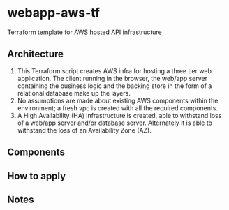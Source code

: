# webapp-aws-tf
Terraform template for AWS hosted API infrastructure

## Architecture
1. This Terraform script creates AWS infra for hosting a three tier web application. The client running in the browser, the web/app server containing the business logic and the backing store in the form of a relational database make up the layers.
2. No assumptions are made about existing AWS components within the environment; a fresh vpc is created with all the required components.
3. A High Availability (HA) infrastructure is created, able to withstand loss of a web/app server and/or database server. Alternately it is able to withstand the loss of an Availability Zone (AZ).

## Components




## How to apply

## Notes

